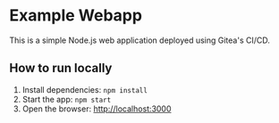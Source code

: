 # Example Webapp
This is a simple Node.js web application deployed using Gitea's CI/CD.

## How to run locally
1. Install dependencies: `npm install`
2. Start the app: `npm start`
3. Open the browser: [http://localhost:3000](http://localhost:3000)
